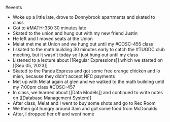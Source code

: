 
#events 
- Woke up a little late, drove to Donnybrook apartments and skated to class
- Got to #MATH-330 30 minutes late
- Skated to the union and hung out with my new friend Justin
- He left and I moved seats at the Union
- Melat met me at Union and we hung out until my #COSC-455 class
- I skated to the math building 30 minutes early to catch the #TUGDC club meeting, but it wasn't today so I just hung out until my class
- Listened to a lecture about [[Regular Expressions]] which we started on [[Sep 05, 2023]]
- Skated to the Panda Express and got some free orange chicken and lo mien, because they didn't accept NFC payments
- Met up with Melat again at glen and we walked to the math building until my 7:00pm class #COSC-457 
- In class, we learned about [[Data Models]] and continued to write notes on [[Database Management System]]
- After class, Melat and I went to buy some shots and go to Rec Room
- We then got hungry around 3am and got some food from McDonalds.
- After, I dropped her off and went home
